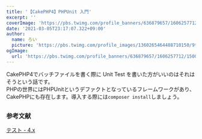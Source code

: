 ```yaml
---
title: '【CakePHP4】PHPUnit 入門'
excerpt: ''
coverImage: 'https://pbs.twimg.com/profile_banners/636879657/1606257712/1500x500'
date: '2021-03-05T23:17:07.322+09:00'
author:
  name: ろい
  picture: 'https://pbs.twimg.com/profile_images/1360265464488710150/9tFz-ycm_400x400.jpg'
ogImage:
  url: 'https://pbs.twimg.com/profile_banners/636879657/1606257712/1500x500'
---
```


CakePHP4でバッチファイルを書く際に Unit Test を書いた方がいいのはそれはそうという話です。  
PHPの世界にはPHPUnitというデファクトとなっているフレームワークがあり、CakePHPにも存在します。導入する際には`composer install`しましょう。

## 

### 参考文献
[テスト - 4.x](https://book.cakephp.org/4/ja/development/testing.html)